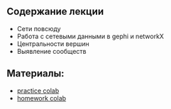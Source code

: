 ## Содержание лекции
* Сети повсюду
* Работа с сетевыми данными в gephi и networkX
* Центральности вершин
* Выявление сообществ

## Материалы:
* [practice colab](https://colab.research.google.com/github/shestakoff/sphere-ml-intro/blob/master/lecture06-networks/pract-networks.ipynb)
* [homework colab](https://colab.research.google.com/github/shestakoff/sphere-ml-intro/blob/master/lecture06-networks/hw-networks.ipynb)
